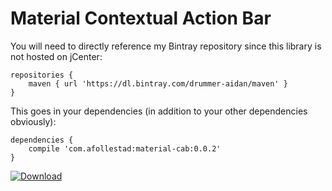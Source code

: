 # Material Contextual Action Bar

You will need to directly reference my Bintray repository since this library is not hosted on jCenter:

```Gradle
repositories {
    maven { url 'https://dl.bintray.com/drummer-aidan/maven' }
}
```

This goes in your dependencies (in addition to your other dependencies obviously):

```Gradle
dependencies {
    compile 'com.afollestad:material-cab:0.0.2'
}
```

[ ![Download](https://api.bintray.com/packages/drummer-aidan/maven/material-cab/images/download.svg) ](https://bintray.com/drummer-aidan/maven/material-cab/_latestVersion)